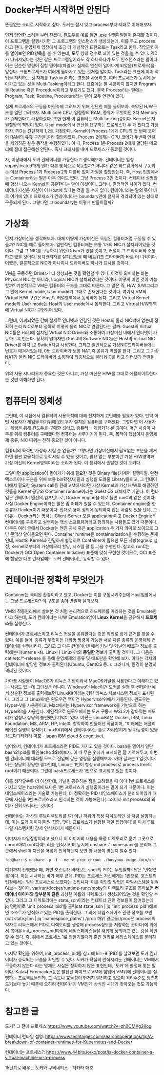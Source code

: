 # Docker부터 시작하면 안된다
뜬금없는 소리로 시작하고 싶다. 도커는 잠시 잊고 process부터 제대로 이해해보자.

먼저 당연한 소리들 부터 짚겠다.
윈도우를 예로 들면 .exe 실행파일들이 존재할 것이다. 이 프로그램을 실행시키면 그 프로그램의 인스턴스가 생성되는데, 이를 두고 process라고 한다. 운영체제 입장에서 조금 더 개념적인 표현으로는 Task라고 한다. 작업관리자를 열어보면 PID항목을 볼 수 있는데, 모두 양의 정수로 되어 있는 것을 볼 수 있다. PID가 나눠져있다는 것은 같은 프로그램일지라도 각 하나하나가 모두 인스턴스라는 말이다. 이는 단순한 명령어 집합 덩어리(파일)가 실제로 연산이 일어나게 되었음(프로세스)을 말한다. 크롬프로세스가 여러개 돌아가고 있는 것처럼 말이다. Task라는 표현에 이어 작업을 처리하는 것 자체를 Tasking이라는 표현을 사용하고, 여러 프로세스가 동시에 돌아가고 있는 것을 Multi-Tasking이라고 한다. 요즘에는 잘 사용하지 않지만 Program을 Routine 혹은 Procedure이라고 부르기도 했다. 결국 Process라는 말에는 Program, Task, Routine, Procedure라는 말이 모두 연관이 있다.

실제 프로세스의 구동을 머릿속에 그려보기 위해 간단한 예를 들어보자. 축약된 H/W구조를 일단 그려보자. Multi core CPU, 일정량의 RAM, 종류가 무엇이던 2차 Memory가 존재한다고 가정하겠다. 또한 현재 이 컴퓨터는 Multi tasking중이다.
Kernel은 자원할당의 책임이 있다. User mode에서 연산을 요구하는 프로세스가 두 개 있다고 가정하자. PID는 간단하게 1,2로 가정한다. Kernel이 Process 1에게 CPU의 첫 번째 코어와 RAM의 유휴 구간을 골라 할당하였다. Process 2에게는 CPU 코어가 두번째 인것을 제외하곤 같은 동작을 수행하였다. 이 때, Process 1은 Process 2에게 할당된 메모리에 절대 접근해선 안된다. 즉시 크래시를 내며 프로세스가 종료될 것이다. 

자, 이상태에서 도커 컨테이너를 가동한다고 생각해보자. 컨테이너는 엄청 sophisticated하게 뭔가 다른 방식으로 작동할까? 아니다. 같은 하드웨어에서 구동되는 이상 Process 1과 Process 2와 다를바 없이 자원을 할당받는다. 즉, Host 입장에서는 Container라는 말은 아무 의미도 없다. 그냥 Process 3인 것이다. 컨테이너 설명할때 항상 나오는 Kernel을 공유한다는 말이 이것이다.
그러나, 결정적인 차이가 있다. 컨테이너 자신은 자신이 이 Host에 있다는 것을 알 수가 없다. 컨테이너라는 말의 뜻이 바로 여기에 있다! 프로세스가 컨테이너라는 boundary안에 철저히 격리되어 있는 상태로 구동되게 된다. 그렇다면 그 boundary는 어떻게 만들어질까? 

# 가상화
먼저 가상머신을 생각해보자. 대체 어떻게 가상머신은 독립된 컴퓨터처럼 구동될 수 있을까? NIC를 예로 들어보자. 일반적인 컴퓨터에는 보통 1개의 NIC가 설치되어있을 것이다. 그럼 그 NIC를 구동하기 위한 Driver가 있을 것이고, 커널이 그 드라이버와 소통하고 있을 것이다. 장치관리자를 살펴보았을 때 네트워크 드라이버가 바로 이 녀석이다. 어쨌든, 결론적으로 NIC가 하나이니 드라이버도 하나가 표시될 것이다.

VM을 구동하면 Driver가 더 생성되는 것을 확인할 수 있다. 이것이 의미하는 바는, Physical NIC 뿐 아니라, Logical NIC가 설치되었다는 것이다. 어떻게 이런 것이 가능할까? 기본적으로 VM은 컴퓨터의 구조를 그대로 따른다. 그 말은 즉, H/W, S/W그리고 그 안에 Kernel mode, User mode가 그대로 존재한다는 것이다. 여기서 VM의 Virtual H/W 구간은 Host의 커널영역에서 동작하게 된다. 그리고 Virtual Kernel mode와 User mode는 Host의 User mode에서 동작한다. 그리고 Virtual H/W영역에 Virtual NIC가 구현되어 있다. 

그런데, 어찌되었든 간에 실제로 인터넷과 연결된 것은 Host의 물리 NIC밖에 없는데 정확히 논리 NIC로부터 정확히 어떻게 물리 NIC로 연결된다는 걸까. Guest의 Virtual NIC들은 Host에 설치된 Virtual NIC Driver와 소통하여 가상머신 내에서 인터넷이 가능하도록 만든다. 정확히 말하자면 Guest의 Software NIC들은 Host의 Virtual NIC Driver를 마치 L2 Switch처럼 사용한다. 그리고 일반적으로 가상NIC드라이버들에는 번호가 매겨져있는데, 0번 드라이버가 보통 NAT,즉 공유기 역할을 한다. 그리고 그 가상 NAT가 물리 NIC 드라이버와 소통하여 최종적으로 물리 NIC를 타고 인터넷과 연결된다. 

위의 사용 시나리오가 중요한 것은 아니고, 가상 머신은 H/W를 그대로 에뮬레이트한다는 것만 이해하면 된다.

# 컴퓨터의 정체성
그런데, 이 시점에서 컴퓨터의 사용목적에 대해 진지하게 고민해볼 필요가 있다. 만약 어떤 사용자가 게임을 하기위해 윈도우가 설치된 컴퓨터를 구매했다. 그렇다면 이 사용자는 게임을 위해 윈도우를 구매한 것이고, 컴퓨터는 게임기가 된 것이다. 어떤 사람이 사무를 위해 컴퓨터를 구매했다면 컴퓨터는 사무기기가 된다. 즉, 목적이 핵심이지 운영체제 종류, NIC 따위는 전혀 중요한 것이 아니다.

컴퓨터의 목적만 가상화 시킬 순 없을까? 그렇다면 가상머신에서 필요없는 부분을 제거하면 훨씬 효율적으로 동작시킬 수 있을 것이고, 필요 없는 부분이란 가상 H/W영역과 가상 머신의 Kernel영역이라는 소리가 된다. 이 생각에서 출발한 것이 도커다.

그렇다면 application이 돌아가기 위해 필요한 것은 Binary file(기계어 실행파일. 완전 텍스트이나 구분을 위해 보통 bin확장자)들과 실행을 도와줄 Library들이고, 그 컨테이너에서 필요한 System call등 원래 VM에서라면 가상 Kernel과 가상 H/W로 해결하던 것들을 Kernel 공유와 Container runtime이라는 Guest OS 대체제로 메꾼다. 이 런타임은 컨테이너 엔진의 컴포턴트로, Docker engine을 예로 들면 runC와 같은 것이다. 사실 Docker Engine이라는 말은 좀 어폐가 있을 수 있는데, Container engine중 한 종류가 Docker이기 때문이다. 반대로 용어 정의에 동의하지 않는 사람도 있을 텐데, 그 이유는 Docker라는 명사는 Client-Server 모델 application이고 Docker Engine은 컨테이너를 구축하고 실행하는 핵심 소프트웨어라고 정의하는 사람들도 있기 때문이다. 아무튼 여러 글에서 Docker는 엔진 자체 혹은 application 두 가지 의미로 쓰이므로 그냥 문맥상 알아들으면 된다. Container runtime은 containerization을 수행하는 존재인데, Host의 Kernel과 긴밀하게 협업하여 Container에 필요한 모든 사항(cgroup 설정, Kernel로부터의 가상메모리 할당, 시스템 콜 등...)을 수행한다. 참고로 runC는 Docker가 OCI(Open Container Initiative) 표준에 맞춰 구현한 것이므로, OCI 표준에 합당한 다른 런타임에도 도커 컨테이너는 동작할 수 있다.  

# 컨테이너란 정확히 무엇인가
Container는 격리된 환경이라고 했고, Docker는 이를 구동시켜주는데 Host입장에서는 그냥 프로세스다? 이 구조를 좀더 면밀히 살펴보자. 

VM의 작동원리에서 살펴본 것 처럼 논리적으로 하드웨어를 따라하는 것을 Emulate한다고 하는데, 도커 컨테이너는 H/W Emulation없이 **Linux Kernel**을 공유해서 **프로세스**를 실행한다.

컨테이너가 프로세스이고 리눅스 커널을 공유한다는 것은 의외로 쉽게 근거를 찾을 수 있다. 예를 들어, 종류가 무엇이든 대화형 명령이 가능한 서로 다른 종류의 운영체제 컨테이너를 실행시킨다. 그리고 그 다른 컨테이너들에서 커널 및 커널의 배포판 정보를 출력해본다(uname -a). Linux나 LinuxKit의 **동일한** 정보가 출력될 것이다. 그 다음은 cat /etc/*-release 를 통해 운영체제의 종류 및 배포판을 확인해 보자. 이때는 각자의 컨테이너에 합당한 정보가 출력된다(Ubuntu, CentOS 등..). 그러니까, 환경이 분명히 격리된 것이다. 

가아끔 사람들이 MacOS가 리눅스 기반이라서 MacOS커널을 사용한다고 이해하고 있는 사람도 있는데 그런것은 아니다. Windows던 Mac이건 도커를 실행 후 컨테이너에서 상술한 정보를 출력해보면 LinuxKit이라는 경량 리눅스 서브시스템 정보가 표시된다. 그리고 그 LinuxKit은 윈도우건 맥이건 Hypervisor위에서 가동된다. 윈도우는 Hyper-V를 사용중이고, Mac에서는 Hypervisor framework를 기반으로 하는 HyperKit을 사용한다. 개인적으로 윈도우에서는 도커 구동시 WSL2가 잡아먹는 메모리가 엄청나 상당히 불편했던 기억이 있다. 어쨌든 LinuxKit은 Docker, IBM, Linux Foundation, MS, ARM, HP, Intel이 합작하여 만들어낸 작품이며, "미래에는 애플리케이션 실행의 상식이 LinuxKit위에서 컨테이너라는 틀로 자리잡히게 될 가능성이 있을 정도다"(타카라 마호 - japan IBM cloud & cognitive).

넘어와서, 컨테이너가 프로세스라면 PID도 가지고 있을 것이다. bash를 열어서 일단 bash의 pid를 확인(echo $$)해보자. 이 때 무슨 숫자가 표시되던 잘 기억해두고, 이번엔 컨테이너에 대화형 모드로 진입해 같은 명령을 실행해보자. 아마 결과는 1 일것이다. 이는 상당히 황당한 결과인데, Linux는 1번이 항상 init process로 process tree의 root이기 때문이다. 그런데 bash프로세스가 1번으로 표시되고 있는 것이다. 

이를 생각할수록 더 이상한데, 커널을 공유하는 점을 고려했을 때 이미 1번 프로세스를 가지고 있는 host위에 또다른 1번 프로세스가 실행중이라는 말이 되기 때문이다. 이는 네임스페이스라는 기술로 가능한데, 더 정확히는 PID 네임스페이스가 분리되어있기 때문에 자신을 1번 프로세스라고 인식하는 것이 가능해진다(그러니까 init process의 의미가 전혀 아니라는 것이다).

컨테이너는 자신의 루트디렉토리를 /가 아닌 하위의 특정 디렉토리인 것 처럼 실행하는데, 이는 도커 이미지(파일 집합. 맞다. 프로세스가 실행될 파일 집합이다)를 마치 루트 파일 시스템처럼 강제 인식시키기 때문이다. 

이미지가 파일집합이라고 했으니 이 이미지의 내용을 특정 디렉토리로 옮겨 그곳으로 chroot하여 root디렉토리를 인식시키며 동시에 unshare로 namespace를 분리해 그곳에서 shell이 자신을 어떻게 인식하는지 보면 윗 내용이 맞는지 알수 있다.
```console
foo@bar:~$ unshare -p -f --mount-proc chroot ./busybox-image /bin/sh
```
여기까지 진행했을 때, 과연 호스트가 바라보는 shell의 PID는 무엇일까? 답은 '변함없음'이다. 이는 시사하는 바가 매우 큰데, PID는 프로세스 자신에게는 1번으로, 호스트의 입장에서는 일반 프로세스로 보였다는 것입니다. 이를 확인할 방법은 파일시스템을 뒤적여보는 것이다. var/run/docker/runtime-runc/moby의 디렉토리 구조를 뽑아보면 **컨테이너 아이디와 앞부분이 같은** 괴상한 이름의 디렉토리가 생성되어있는 것을 확인할 수 있다. 그리고 그 디렉토리에는 state.json이라는 컨테이너 관련 정보들이 담겨있는데, jq 명령어로 '.init_process_pid'를 출력cat state.json  | jq '.init_process_pid')해보면 호스트가 인식하고 있는 PID를 출력한다. 그 외에 네임스페이스 관련 정보를 보면(cat state.json | jq '.namespace_paths') /proc 하위 경로들(/proc은 process의 약자로 리눅스에서 PID로 디렉토리를 생성해 process정보를 저장하는 곳이다)에 위에서 뽑아본 init_process_pid하위에 네임스페이스들을 새롭게 정의하고 있는 것을 확인할 수 있다. 즉, 위에서 프로세스 1로 만들기할때와 같은 원리로 네임스페이스를 분리하고 있는 것이다.

마지막 확인을 위하여, init_process_pid를 참고해 kill -9 [PID]를 날려보면 도커 컨테이너가 종료되는 모습을 확인할 수 있다. 도커가 확실히 인식시켜둔 컨테이너는 VM에서 구동하지 않는다 라는 명제도 사실은 정확하지 않은 표현인데, '도커'에 한정해 맞는 말이다. Kata나 Firecracker등은 발전된 마이크로 VM에 힘입어 VM위에 컨테이너를 실행하는 프로젝트들인데, 그 속도나 효율성이 현저히 발전하고 있으며 격리수준도 당연히 도커보다 높기 때문에 오히려 컨테이너가 VM인게 상식인 시대가 찾아오는 것도 가능하다.


# 참고한 글
도커? 그 전에 프로세스:https://www.youtube.com/watch?v=zh0OMXg2Kog

컨테이너 런타임 설명: https://www.techtarget.com/searchitoperations/tip/A-breakdown-of-container-runtimes-for-Kubernetes-and-Docker  

컨테이너는 프로세스?: https://www.44bits.io/ko/post/is-docker-container-a-virtual-machine-or-a-process

15단계로 배우는 도커와 쿠버네티스 - 타카라 마호

